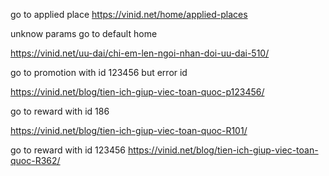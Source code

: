go to applied place
https://vinid.net/home/applied-places 

unknow params go to default home

https://vinid.net/uu-dai/chi-em-len-ngoi-nhan-doi-uu-dai-510/

go to promotion with id 123456 but error id

https://vinid.net/blog/tien-ich-giup-viec-toan-quoc-p123456/

go to reward with id 186

https://vinid.net/blog/tien-ich-giup-viec-toan-quoc-R101/


go to reward with id 123456
https://vinid.net/blog/tien-ich-giup-viec-toan-quoc-R362/
